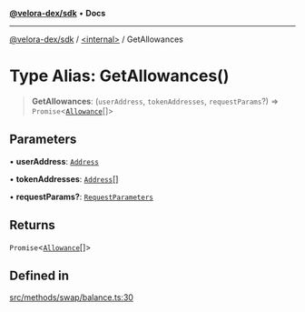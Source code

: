 [**@velora-dex/sdk**](../../README.md) • **Docs**

***

[@velora-dex/sdk](../../globals.md) / [\<internal\>](../README.md) / GetAllowances

# Type Alias: GetAllowances()

> **GetAllowances**: (`userAddress`, `tokenAddresses`, `requestParams`?) => `Promise`\<[`Allowance`](../../interfaces/Allowance.md)[]\>

## Parameters

• **userAddress**: [`Address`](../../type-aliases/Address.md)

• **tokenAddresses**: [`Address`](../../type-aliases/Address.md)[]

• **requestParams?**: [`RequestParameters`](RequestParameters.md)

## Returns

`Promise`\<[`Allowance`](../../interfaces/Allowance.md)[]\>

## Defined in

[src/methods/swap/balance.ts:30](https://github.com/VeloraDEX/sdk/blob/feat/extend_delta_orders_filtering/src/methods/swap/balance.ts#L30)

